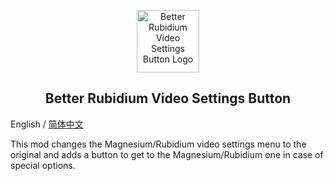 
<p align="center">
 <img width="100px" src="src/main/resources/logo.png" align="center" alt="Better Rubidium Video Settings Button Logo" />
 <h2 align="center">Better Rubidium Video Settings Button</h2>
 <p align="center"></p>

English / [简体中文](README.md)

This mod changes the Magnesium/Rubidium video settings menu to the original and adds a button to get to the Magnesium/Rubidium one in case of special options.